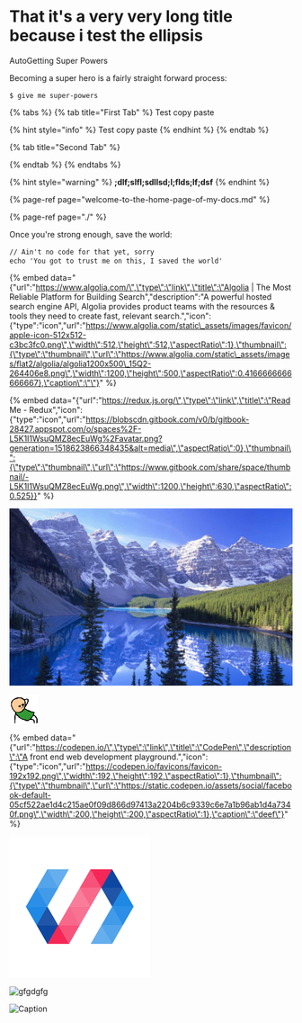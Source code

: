 # That it's a very very long title because i test the ellipsis

AutoGetting Super Powers

Becoming a super hero is a fairly straight forward process:



```
$ give me super-powers
```

{% tabs %}
{% tab title="First Tab" %}
Test copy paste

{% hint style="info" %}
Test copy paste
{% endhint %}
{% endtab %}

{% tab title="Second Tab" %}

{% endtab %}
{% endtabs %}

{% hint style="warning" %}
**;dlf;slfl;sdllsd;l;flds;lf;dsf**
{% endhint %}



{% page-ref page="welcome-to-the-home-page-of-my-docs.md" %}

{% page-ref page="./" %}

Once you're strong enough, save the world:

```
// Ain't no code for that yet, sorry
echo 'You got to trust me on this, I saved the world'
```

{% embed data="{\"url\":\"https://www.algolia.com/\",\"type\":\"link\",\"title\":\"Algolia \| The Most Reliable Platform for Building Search\",\"description\":\"A powerful hosted search engine API, Algolia provides product teams with the resources & tools they need to create fast, relevant search.\",\"icon\":{\"type\":\"icon\",\"url\":\"https://www.algolia.com/static\_assets/images/favicon/apple-icon-512x512-c3bc3fc0.png\",\"width\":512,\"height\":512,\"aspectRatio\":1},\"thumbnail\":{\"type\":\"thumbnail\",\"url\":\"https://www.algolia.com/static\_assets/images/flat2/algolia/algolia1200x500\_15Q2-264406e8.png\",\"width\":1200,\"height\":500,\"aspectRatio\":0.4166666666666667},\"caption\":\"\"}" %}

{% embed data="{\"url\":\"https://redux.js.org/\",\"type\":\"link\",\"title\":\"Read Me - Redux\",\"icon\":{\"type\":\"icon\",\"url\":\"https://blobscdn.gitbook.com/v0/b/gitbook-28427.appspot.com/o/spaces%2F-L5K1I1WsuQMZ8ecEuWg%2Favatar.png?generation=1518623866348435&alt=media\",\"aspectRatio\":0},\"thumbnail\":{\"type\":\"thumbnail\",\"url\":\"https://www.gitbook.com/share/space/thumbnail/-L5K1I1WsuQMZ8ecEuWg.png\",\"width\":1200,\"height\":630,\"aspectRatio\":0.525}}" %}

![s;ds;d;sld;lsd](.gitbook/assets/montagne-france%20%284%29.jpg)

![kjjkdhsgjkshfgjksdfkghjhdfsjg](.gitbook/assets/aw_yeah%20%281%29.gif)

{% embed data="{\"url\":\"https://codepen.io/\",\"type\":\"link\",\"title\":\"CodePen\",\"description\":\"A front end web development playground.\",\"icon\":{\"type\":\"icon\",\"url\":\"https://codepen.io/favicons/favicon-192x192.png\",\"width\":192,\"height\":192,\"aspectRatio\":1},\"thumbnail\":{\"type\":\"thumbnail\",\"url\":\"https://static.codepen.io/assets/social/facebook-default-05cf522ae1d4c215ae0f09d866d97413a2204b6c9339c6e7a1b96ab1d4a7340f.png\",\"width\":200,\"height\":200,\"aspectRatio\":1},\"caption\":\"deef\"}" %}

![](.gitbook/assets/pwa.png)

![gfgdgfg](https://images.unsplash.com/photo-1494249465471-5655b7878482?ixlib=rb-0.3.5&ixid=eyJhcHBfaWQiOjEyMDd9&s=191559dc1cae3f8967d568dfd8a77093&dpr=1&auto=format&fit=crop&w=1000&q=80&cs=tinysrgb)

![Caption ](https://cdn.shopify.com/s/files/1/0407/7545/t/24/assets/brand-nike.jpg?4317728856623251761)



